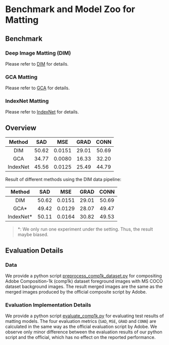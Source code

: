 # Benchmark and Model Zoo for Matting

## Benchmark

### Deep Image Matting (DIM)

Please refer to [DIM](https://github.com/open-mmlab/mmediting/blob/master/configs/mattors/dim) for details.

### GCA Matting

Please refer to [GCA](https://github.com/open-mmlab/mmediting/blob/master/configs/mattors/gca) for details.

### IndexNet Matting

Please refer to [IndexNet](https://github.com/open-mmlab/mmediting/blob/master/configs/mattors/indexnet) for details.


## Overview

|        Method       |  SAD  |   MSE  |  GRAD |  CONN |
|:-------------------:|:-----:|:------:|:-----:|:-----:|
|        DIM          | 50.62 | 0.0151 | 29.01 | 50.69 |
|        GCA          | 34.77 | 0.0080 | 16.33 | 32.20 |
|      IndexNet       | 45.56 | 0.0125 | 25.49 | 44.79 |

Result of different methods using the DIM data pipeline:

|        Method       |  SAD  |   MSE  |  GRAD |  CONN |
|:-------------------:|:-----:|:------:|:-----:|:-----:|
|        DIM          | 50.62 | 0.0151 | 29.01 | 50.69 |
|        GCA*         | 49.42 | 0.0129 | 28.07 | 49.47 |
|      IndexNet*      | 50.11 | 0.0164 | 30.82 | 49.53 |

> *: We only run one experiment under the setting. Thus, the result maybe biased.

## Evaluation Details

### Data

We provide a python script [preprocess_comp1k_dataset.py](https://github.com/open-mmlab/mmediting/blob/master/tools/preprocess_comp1k_dataset.py) for compositing Adobe Composition-1k (comp1k) dataset foreground images with MS COCO dataset background images. The result merged images are the same as the merged images produced by the official composite script by Adobe.

### Evaluation Implementation Details

We provide a python script [evaluate_comp1k.py](https://github.com/open-mmlab/mmediting/blob/master/tools/evaluate_comp1k.py) for evaluating test results of matting models. The four evaluation metrics (`SAD`, `MSE`, `GRAD` and `CONN`) are calculated in the same way as the official evaluation script by Adobe. We observe only minor difference between the evaluation results of our python script and the official, which has no effect on the reported performance.
